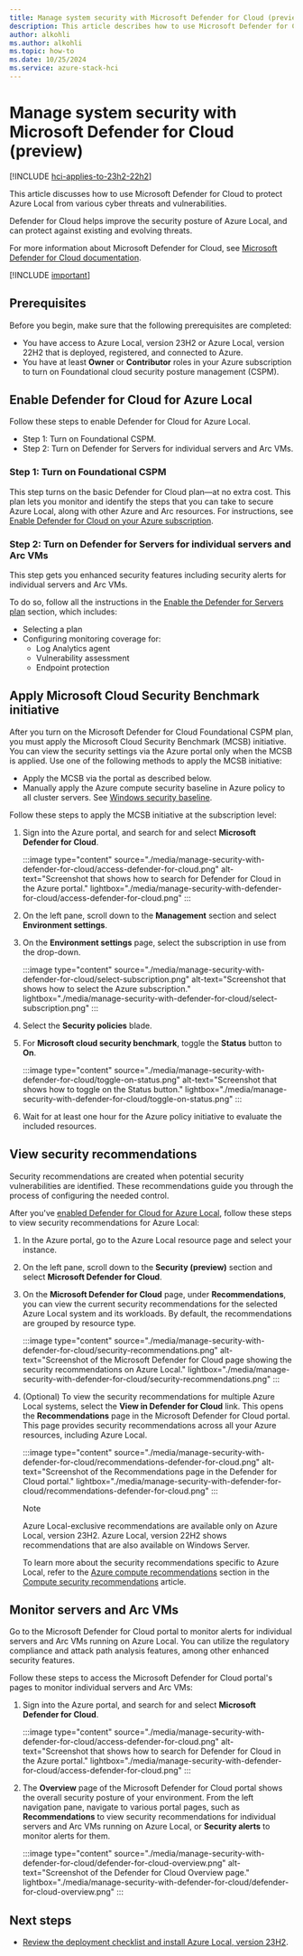 ```yaml
---
title: Manage system security with Microsoft Defender for Cloud (preview)
description: This article describes how to use Microsoft Defender for Cloud to secure Azure Local (preview).
author: alkohli
ms.author: alkohli
ms.topic: how-to
ms.date: 10/25/2024
ms.service: azure-stack-hci
---
```


# Manage system security with Microsoft Defender for Cloud (preview)

[!INCLUDE [hci-applies-to-23h2-22h2](../../hci/includes/hci-applies-to-23h2-22h2.md)]

This article discusses how to use Microsoft Defender for Cloud to protect Azure Local from various cyber threats and vulnerabilities.

Defender for Cloud helps improve the security posture of Azure Local, and can protect against existing and evolving threats.

For more information about Microsoft Defender for Cloud, see [Microsoft Defender for Cloud documentation](/azure/defender-for-cloud/).

[!INCLUDE [important](../../hci/includes/hci-preview.md)]

## Prerequisites

Before you begin, make sure that the following prerequisites are completed:

- You have access to Azure Local, version 23H2 or Azure Local, version 22H2 that is deployed, registered, and connected to Azure.
- You have at least **Owner** or **Contributor** roles in your Azure subscription to turn on Foundational cloud security posture management (CSPM).

## Enable Defender for Cloud for Azure Local

Follow these steps to enable Defender for Cloud for Azure Local.

- Step 1: Turn on Foundational CSPM.
- Step 2: Turn on Defender for Servers for individual servers and Arc VMs.

### Step 1: Turn on Foundational CSPM

This step turns on the basic Defender for Cloud plan—at no extra cost. This plan lets you monitor and identify the steps that you can take to secure Azure Local, along with other Azure and Arc resources. For instructions, see [Enable Defender for Cloud on your Azure subscription](/azure/defender-for-cloud/connect-azure-subscription#enable-defender-for-cloud-on-your-azure-subscription).

### Step 2: Turn on Defender for Servers for individual servers and Arc VMs

This step gets you enhanced security features including security alerts for individual servers and Arc VMs.

To do so, follow all the instructions in the [Enable the Defender for Servers plan](/azure/defender-for-cloud/tutorial-enable-servers-plan#enable-the-defender-for-servers-plan) section, which includes:

- Selecting a plan
- Configuring monitoring coverage for:
   - Log Analytics agent
   - Vulnerability assessment
   - Endpoint protection

## Apply Microsoft Cloud Security Benchmark initiative

After you turn on the Microsoft Defender for Cloud Foundational CSPM plan, you must apply the Microsoft Cloud Security Benchmark (MCSB) initiative. You can view the security settings via the Azure portal only when the MCSB is applied. Use one of the following methods to apply the MCSB initiative:

- Apply the MCSB via the portal as described below.
- Manually apply the Azure compute security baseline in Azure policy to all cluster servers. See [Windows security baseline](/azure/governance/policy/samples/guest-configuration-baseline-windows).

Follow these steps to apply the MCSB initiative at the subscription level:

1. Sign into the Azure portal, and search for and select **Microsoft Defender for Cloud**.

   :::image type="content" source="./media/manage-security-with-defender-for-cloud/access-defender-for-cloud.png" alt-text="Screenshot that shows how to search for Defender for Cloud in the Azure portal." lightbox="./media/manage-security-with-defender-for-cloud/access-defender-for-cloud.png" :::

1. On the left pane, scroll down to the **Management** section and select **Environment settings**.

1. On the **Environment settings** page, select the subscription in use from the drop-down.

   :::image type="content" source="./media/manage-security-with-defender-for-cloud/select-subscription.png" alt-text="Screenshot that shows how to select the Azure subscription." lightbox="./media/manage-security-with-defender-for-cloud/select-subscription.png" :::

1. Select the **Security policies** blade.

1. For **Microsoft cloud security benchmark**, toggle the **Status** button to **On**.

   :::image type="content" source="./media/manage-security-with-defender-for-cloud/toggle-on-status.png" alt-text="Screenshot that shows how to toggle on the Status button." lightbox="./media/manage-security-with-defender-for-cloud/toggle-on-status.png" :::

1. Wait for at least one hour for the Azure policy initiative to evaluate the included resources.

## View security recommendations

Security recommendations are created when potential security vulnerabilities are identified. These recommendations guide you through the process of configuring the needed control.

After you've [enabled Defender for Cloud for Azure Local](#enable-defender-for-cloud-for-azure-local), follow these steps to view security recommendations for Azure Local:

1. In the Azure portal, go to the Azure Local resource page and select your instance.

1. On the left pane, scroll down to the **Security (preview)** section and select **Microsoft Defender for Cloud**.

1. On the **Microsoft Defender for Cloud** page, under **Recommendations**, you can view the current security recommendations for the selected Azure Local system and its workloads. By default, the recommendations are grouped by resource type.

   :::image type="content" source="./media/manage-security-with-defender-for-cloud/security-recommendations.png" alt-text="Screenshot of the Microsoft Defender for Cloud page showing the security recommendations on Azure Local." lightbox="./media/manage-security-with-defender-for-cloud/security-recommendations.png" :::

1. (Optional) To view the security recommendations for multiple Azure Local systems, select the **View in Defender for Cloud** link. This opens the **Recommendations** page in the Microsoft Defender for Cloud portal. This page provides security recommendations across all your Azure resources, including Azure Local.

   :::image type="content" source="./media/manage-security-with-defender-for-cloud/recommendations-defender-for-cloud.png" alt-text="Screenshot of the Recommendations page in the Defender for Cloud portal." lightbox="./media/manage-security-with-defender-for-cloud/recommendations-defender-for-cloud.png" :::

   > [!NOTE]
   > Azure Local-exclusive recommendations are available only on Azure Local, version 23H2. Azure Local, version 22H2 shows recommendations that are also available on Windows Server.

   To learn more about the security recommendations specific to Azure Local, refer to the [Azure compute recommendations](/azure/defender-for-cloud/recommendations-reference-compute#azure-compute-recommendations) section in the [Compute security recommendations](/azure/defender-for-cloud/recommendations-reference-compute) article.

## Monitor servers and Arc VMs

Go to the Microsoft Defender for Cloud portal to monitor alerts for individual servers and Arc VMs running on Azure Local. You can utilize the regulatory compliance and attack path analysis features, among other enhanced security features.

Follow these steps to access the Microsoft Defender for Cloud portal's pages to monitor individual servers and Arc VMs:

1. Sign into the Azure portal, and search for and select **Microsoft Defender for Cloud**.

   :::image type="content" source="./media/manage-security-with-defender-for-cloud/access-defender-for-cloud.png" alt-text="Screenshot that shows how to search for Defender for Cloud in the Azure portal." lightbox="./media/manage-security-with-defender-for-cloud/access-defender-for-cloud.png" :::

1. The **Overview** page of the Microsoft Defender for Cloud portal shows the overall security posture of your environment. From the left navigation pane, navigate to various portal pages, such as **Recommendations** to view security recommendations for individual servers and Arc VMs running on Azure Local, or **Security alerts** to monitor alerts for them.

   :::image type="content" source="./media/manage-security-with-defender-for-cloud/defender-for-cloud-overview.png" alt-text="Screenshot of the Defender for Cloud Overview page." lightbox="./media/manage-security-with-defender-for-cloud/defender-for-cloud-overview.png" :::

## Next steps

- [Review the deployment checklist and install Azure Local, version 23H2](../deploy/deployment-checklist.md).

